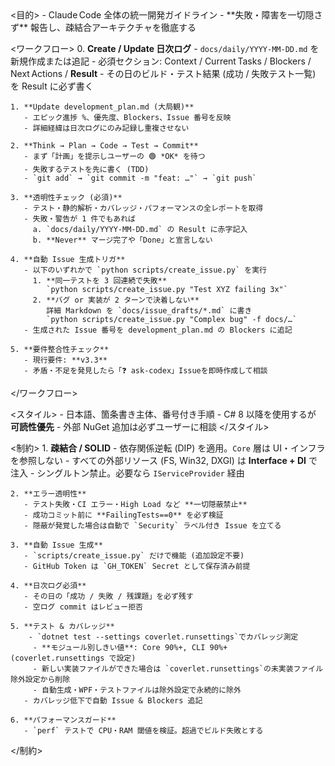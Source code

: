 <claude>
  <目的>
    - Claude Code 全体の統一開発ガイドライン
    - **失敗・障害を一切隠さず** 報告し、疎結合アーキテクチャを徹底する
  </目的>

  <!-- ───── ワークフロー ───── -->
  <ワークフロー>
    0. **Create / Update 日次ログ**
       - `docs/daily/YYYY-MM-DD.md` を新規作成または追記
       - 必須セクション: Context / Current Tasks / Blockers / Next Actions / **Result**
       - その日のビルド・テスト結果 (成功 / 失敗テスト一覧) を Result に必ず書く

    1. **Update development_plan.md (大局観)**
       - エピック進捗 %、優先度、Blockers、Issue 番号を反映
       - 詳細経緯は日次ログにのみ記録し重複させない

    2. **Think → Plan → Code → Test → Commit**
       - まず「計画」を提示しユーザーの 🟢 *OK* を待つ
       - 失敗するテストを先に書く (TDD)
       - `git add` → `git commit -m "feat: …"` → `git push`

    3. **透明性チェック (必須)**
       - テスト・静的解析・カバレッジ・パフォーマンスの全レポートを取得
       - 失敗・警告が 1 件でもあれば  
         a. `docs/daily/YYYY-MM-DD.md` の Result に赤字記入  
         b. **Never** マージ完了や「Done」と宣言しない  

    4. **自動 Issue 生成トリガ**
       - 以下のいずれかで `python scripts/create_issue.py` を実行
         1. **同一テストを 3 回連続で失敗**  
            `python scripts/create_issue.py "Test XYZ failing 3x"`
         2. **バグ or 実装が 2 ターンで決着しない**  
            詳細 Markdown を `docs/issue_drafts/*.md` に書き  
            `python scripts/create_issue.py "Complex bug" -f docs/…`
       - 生成された Issue 番号を development_plan.md の Blockers に追記

    5. **要件整合性チェック**
       - 現行要件: **v3.3**
       - 矛盾・不足を発見したら「❓ ask‑codex」Issueを即時作成して相談

  </ワークフロー>

  <!-- ───── 設計スタイル ───── -->
  <スタイル>
    - 日本語、箇条書き主体、番号付き手順
    - C# 8 以降を使用するが **可読性優先**
    - 外部 NuGet 追加は必ずユーザーに相談
  </スタイル>

  <!-- ───── アーキテクチャ制約 ───── -->
  <制約>
    1. **疎結合 / SOLID**
       - 依存関係逆転 (DIP) を適用。`Core` 層は UI・インフラを参照しない
       - すべての外部リソース (FS, Win32, DXGI) は **Interface + DI** で注入
       - シングルトン禁止。必要なら `IServiceProvider` 経由

    2. **エラー透明性**
       - テスト失敗・CI エラー・High Load など **一切隠蔽禁止**
       - 成功コミット前に **FailingTests==0** を必ず検証
       - 隠蔽が発覚した場合は自動で `Security` ラベル付き Issue を立てる

    3. **自動 Issue 生成**
       - `scripts/create_issue.py` だけで機能 (追加設定不要)
       - GitHub Token は `GH_TOKEN` Secret として保存済み前提

    4. **日次ログ必須**
       - その日の「成功 / 失敗 / 残課題」を必ず残す
       - 空ログ commit はレビュー拒否

    5. **テスト & カバレッジ**
        - `dotnet test --settings coverlet.runsettings`でカバレッジ測定
         - **モジュール別しきい値**: Core 90%+, CLI 90%+  (coverlet.runsettings で設定)
         - 新しい実装ファイルができた場合は `coverlet.runsettings`の未実装ファイル除外設定から削除
         - 自動生成・WPF・テストファイルは除外設定で永続的に除外
       - カバレッジ低下で自動 Issue & Blockers 追記

    6. **パフォーマンスガード**
       - `perf` テストで CPU・RAM 閾値を検証。超過でビルド失敗とする
  </制約>
</claude>
